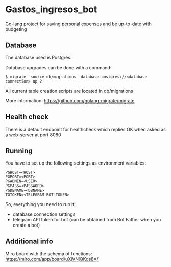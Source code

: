 # Gastos_ingresos_bot
Go-lang project for saving personal expenses and be up-to-date with budgeting

## Database
The database used is Postgres.

Database upgrades can be done with a command:
```
$ migrate -source db/migrations -database postgres://<database connection> up 2
```
All current table creation scripts are located in db/migrations

More information: https://github.com/golang-migrate/migrate

## Health check
There is a default endpoint for healthcheck which replies OK when asked as a web-server at port 8080

## Running
You have to set up the following settings as environment variables:
```
PGHOST=<HOST> 
PGPORT=<PORT>
PGADMIN=<USER>
PGPASS=<PASSWORD>
PGDBNAME=<DBNAME>
TGTOKEN=<TELEGRAM-BOT-TOKEN>
```
So, everything you need to run it:
- database connection settings
- telegram API token for bot (can be obtained from Bot Father when you create a bot)

## Additional info
Miro board with the schema of functions:
https://miro.com/app/board/uXjVNjQKds8=/
